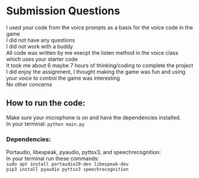 # Submission Questions
I used your code from the voice prompts as a basis for the voice code in the game<br>
I did not have any questions<br>
I did not work with a buddy<br>
All code was written by me execpt the listen method in the voice class which uses your starter code<br>
It took me about 6 maybe 7 hours of thinking/coding to complete the project<br>
I did enjoy the assignment, I thought making the game was fun and using your voice to control the game was interesting<br>
No other concerns


## How to run the code:
Make sure your microphone is on and have the dependencies installed.<br>In your terminal: `python main.py`

### Dependencies:
Portaudio, libespeak, pyaudio, pyttsx3, and speechrecognition:<br>
In your terminal run these commands:<br>
`sudo apt install portaudio19-dev libespeak-dev`<br>
`pip3 install pyaudio pyttsx3 speechrecognition`


